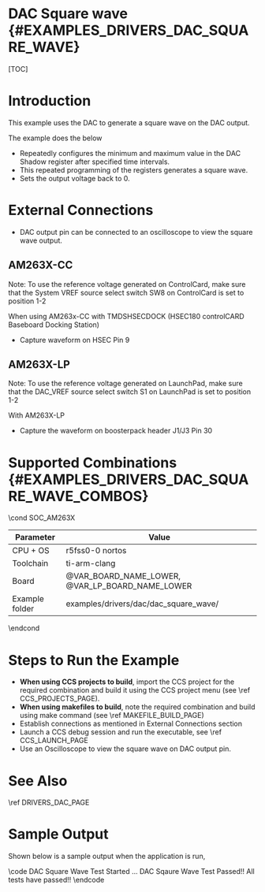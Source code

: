 # DAC Square wave {#EXAMPLES_DRIVERS_DAC_SQUARE_WAVE}

[TOC]

# Introduction

This example uses the DAC to generate a square wave on the DAC output.

The example does the below
- Repeatedly configures the minimum and maximum value in the DAC Shadow register after specified time intervals.
- This repeated programming of the registers generates a square wave.
- Sets the output voltage back to 0.

# External Connections
- DAC output pin can be connected to an oscilloscope to view the square wave output.

## AM263X-CC
Note: To use the reference voltage generated on ControlCard, make sure that the System VREF source select switch SW8 on ControlCard is set to position 1-2

When using AM263x-CC with TMDSHSECDOCK (HSEC180 controlCARD Baseboard Docking Station)
- Capture waveform on HSEC Pin 9

## AM263X-LP
Note: To use the reference voltage generated on LaunchPad, make sure that the DAC_VREF source select switch S1 on LaunchPad is set to position 1-2

With AM263X-LP
- Capture the waveform on boosterpack header J1/J3 Pin 30

# Supported Combinations {#EXAMPLES_DRIVERS_DAC_SQUARE_WAVE_COMBOS}

\cond SOC_AM263X

 Parameter      | Value
 ---------------|-----------
 CPU + OS       | r5fss0-0 nortos
 Toolchain      | ti-arm-clang
 Board          | @VAR_BOARD_NAME_LOWER, @VAR_LP_BOARD_NAME_LOWER
 Example folder | examples/drivers/dac/dac_square_wave/

\endcond

# Steps to Run the Example

- **When using CCS projects to build**, import the CCS project for the required combination
  and build it using the CCS project menu (see \ref CCS_PROJECTS_PAGE).
- **When using makefiles to build**, note the required combination and build using
  make command (see \ref MAKEFILE_BUILD_PAGE)
- Establish connections as mentioned in External Connections section
- Launch a CCS debug session and run the executable, see \ref CCS_LAUNCH_PAGE
- Use an Oscilloscope to view the square wave on DAC output pin.

# See Also

\ref DRIVERS_DAC_PAGE

# Sample Output

Shown below is a sample output when the application is run,

\code
DAC Square Wave Test Started ...
DAC Sqaure Wave Test Passed!!
All tests have passed!!
\endcode

